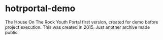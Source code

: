 # hotrportal-demo
The House On The Rock Youth Portal first version, created for demo before project execution.
This was created in 2015. Just another archive made public
